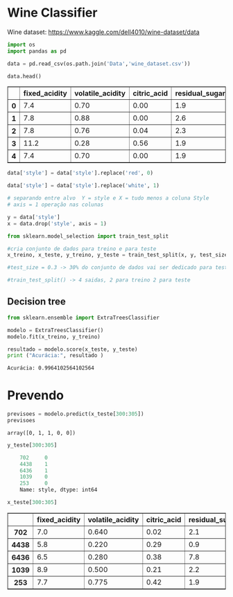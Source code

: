 # Wine Classifier

Wine dataset: https://www.kaggle.com/dell4010/wine-dataset/data


```python
import os
import pandas as pd 

data = pd.read_csv(os.path.join('Data','wine_dataset.csv'))

```


```python
data.head()
```




<div>
<style scoped>
    .dataframe tbody tr th:only-of-type {
        vertical-align: middle;
    }

    .dataframe tbody tr th {
        vertical-align: top;
    }

    .dataframe thead th {
        text-align: right;
    }
</style>
<table border="1" class="dataframe">
  <thead>
    <tr style="text-align: right;">
      <th></th>
      <th>fixed_acidity</th>
      <th>volatile_acidity</th>
      <th>citric_acid</th>
      <th>residual_sugar</th>
      <th>chlorides</th>
      <th>free_sulfur_dioxide</th>
      <th>total_sulfur_dioxide</th>
      <th>density</th>
      <th>pH</th>
      <th>sulphates</th>
      <th>alcohol</th>
      <th>quality</th>
      <th>style</th>
    </tr>
  </thead>
  <tbody>
    <tr>
      <th>0</th>
      <td>7.4</td>
      <td>0.70</td>
      <td>0.00</td>
      <td>1.9</td>
      <td>0.076</td>
      <td>11.0</td>
      <td>34.0</td>
      <td>0.9978</td>
      <td>3.51</td>
      <td>0.56</td>
      <td>9.4</td>
      <td>5</td>
      <td>red</td>
    </tr>
    <tr>
      <th>1</th>
      <td>7.8</td>
      <td>0.88</td>
      <td>0.00</td>
      <td>2.6</td>
      <td>0.098</td>
      <td>25.0</td>
      <td>67.0</td>
      <td>0.9968</td>
      <td>3.20</td>
      <td>0.68</td>
      <td>9.8</td>
      <td>5</td>
      <td>red</td>
    </tr>
    <tr>
      <th>2</th>
      <td>7.8</td>
      <td>0.76</td>
      <td>0.04</td>
      <td>2.3</td>
      <td>0.092</td>
      <td>15.0</td>
      <td>54.0</td>
      <td>0.9970</td>
      <td>3.26</td>
      <td>0.65</td>
      <td>9.8</td>
      <td>5</td>
      <td>red</td>
    </tr>
    <tr>
      <th>3</th>
      <td>11.2</td>
      <td>0.28</td>
      <td>0.56</td>
      <td>1.9</td>
      <td>0.075</td>
      <td>17.0</td>
      <td>60.0</td>
      <td>0.9980</td>
      <td>3.16</td>
      <td>0.58</td>
      <td>9.8</td>
      <td>6</td>
      <td>red</td>
    </tr>
    <tr>
      <th>4</th>
      <td>7.4</td>
      <td>0.70</td>
      <td>0.00</td>
      <td>1.9</td>
      <td>0.076</td>
      <td>11.0</td>
      <td>34.0</td>
      <td>0.9978</td>
      <td>3.51</td>
      <td>0.56</td>
      <td>9.4</td>
      <td>5</td>
      <td>red</td>
    </tr>
  </tbody>
</table>
</div>




```python
data['style'] = data['style'].replace('red', 0)
```


```python
data['style'] = data['style'].replace('white', 1)
```


```python
# separando entre alvo  Y = style e X = tudo menos a coluna Style
# axis = 1 operação nas colunas

y = data['style']
x = data.drop('style', axis = 1)
```


```python
from sklearn.model_selection import train_test_split

#cria conjunto de dados para treino e para teste
x_treino, x_teste, y_treino, y_teste = train_test_split(x, y, test_size = 0.3)

#test_size = 0.3 -> 30% do conjunto de dados vai ser dedicado para testes 

#train_test_split() -> 4 saidas, 2 para treino 2 para teste 
```

## Decision tree



```python
from sklearn.ensemble import ExtraTreesClassifier

modelo = ExtraTreesClassifier()
modelo.fit(x_treino, y_treino)

resultado = modelo.score(x_teste, y_teste)
print ("Acurácia:", resultado )
```

    Acurácia: 0.9964102564102564


# Prevendo


```python
previsoes = modelo.predict(x_teste[300:305])
previsoes
```




    array([0, 1, 1, 0, 0])




```python
y_teste[300:305]
```



```python
    702     0
    4438    1
    6436    1
    1039    0
    253     0
    Name: style, dtype: int64
```



```python
x_teste[300:305]
```




<div>

<table border="1" class="dataframe">
  <thead>
    <tr style="text-align: right;">
      <th></th>
      <th>fixed_acidity</th>
      <th>volatile_acidity</th>
      <th>citric_acid</th>
      <th>residual_sugar</th>
      <th>chlorides</th>
      <th>free_sulfur_dioxide</th>
      <th>total_sulfur_dioxide</th>
      <th>density</th>
      <th>pH</th>
      <th>sulphates</th>
      <th>alcohol</th>
      <th>quality</th>
    </tr>
  </thead>
  <tbody>
    <tr>
      <th>702</th>
      <td>7.0</td>
      <td>0.640</td>
      <td>0.02</td>
      <td>2.1</td>
      <td>0.067</td>
      <td>9.0</td>
      <td>23.0</td>
      <td>0.99700</td>
      <td>3.47</td>
      <td>0.67</td>
      <td>9.4</td>
      <td>6</td>
    </tr>
    <tr>
      <th>4438</th>
      <td>5.8</td>
      <td>0.220</td>
      <td>0.29</td>
      <td>0.9</td>
      <td>0.034</td>
      <td>34.0</td>
      <td>89.0</td>
      <td>0.98936</td>
      <td>3.14</td>
      <td>0.36</td>
      <td>11.1</td>
      <td>7</td>
    </tr>
    <tr>
      <th>6436</th>
      <td>6.5</td>
      <td>0.280</td>
      <td>0.38</td>
      <td>7.8</td>
      <td>0.031</td>
      <td>54.0</td>
      <td>216.0</td>
      <td>0.99154</td>
      <td>3.03</td>
      <td>0.42</td>
      <td>13.1</td>
      <td>6</td>
    </tr>
    <tr>
      <th>1039</th>
      <td>8.9</td>
      <td>0.500</td>
      <td>0.21</td>
      <td>2.2</td>
      <td>0.088</td>
      <td>21.0</td>
      <td>39.0</td>
      <td>0.99692</td>
      <td>3.33</td>
      <td>0.83</td>
      <td>11.1</td>
      <td>6</td>
    </tr>
    <tr>
      <th>253</th>
      <td>7.7</td>
      <td>0.775</td>
      <td>0.42</td>
      <td>1.9</td>
      <td>0.092</td>
      <td>8.0</td>
      <td>86.0</td>
      <td>0.99590</td>
      <td>3.23</td>
      <td>0.59</td>
      <td>9.5</td>
      <td>5</td>
    </tr>
  </tbody>
</table>
</div>

